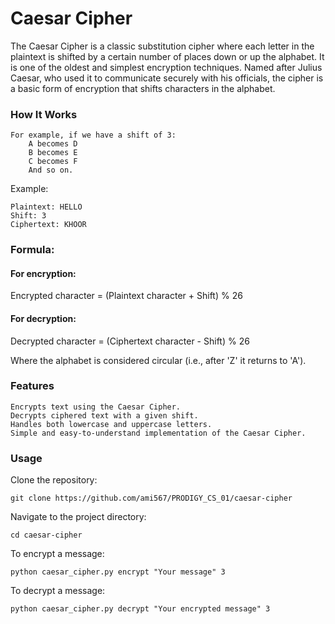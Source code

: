 # Caesar Cipher

The Caesar Cipher is a classic substitution cipher where each letter in the plaintext is shifted by a certain number of places down or up the alphabet. It is one of the oldest and simplest encryption techniques. Named after Julius Caesar, who used it to communicate securely with his officials, the cipher is a basic form of encryption that shifts characters in the alphabet.

<h3>How It Works</h3>

    
    For example, if we have a shift of 3:
        A becomes D
        B becomes E
        C becomes F
        And so on.



Example:

    Plaintext: HELLO
    Shift: 3
    Ciphertext: KHOOR

<h3>Formula:</h3>


<h4>For encryption:</h4>

Encrypted character = (Plaintext character + Shift) % 26


<h4>For decryption:</h4>

Decrypted character = (Ciphertext character - Shift) % 26

Where the alphabet is considered circular (i.e., after 'Z' it returns to 'A').

<h3>Features</h3>

    Encrypts text using the Caesar Cipher.
    Decrypts ciphered text with a given shift.
    Handles both lowercase and uppercase letters.
    Simple and easy-to-understand implementation of the Caesar Cipher.

<h3>Usage</h3>

Clone the repository:

    git clone https://github.com/ami567/PRODIGY_CS_01/caesar-cipher

Navigate to the project directory:

    cd caesar-cipher

To encrypt a message:

    python caesar_cipher.py encrypt "Your message" 3

To decrypt a message:

    python caesar_cipher.py decrypt "Your encrypted message" 3

